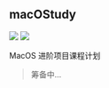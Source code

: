 ## macOStudy
![](https://img.shields.io/badge/platform-MacOSX-red.svg)
![](https://img.shields.io/badge/Language-swift4.0-orange.svg)

MacOS 进阶项目课程计划
> 筹备中...
 

